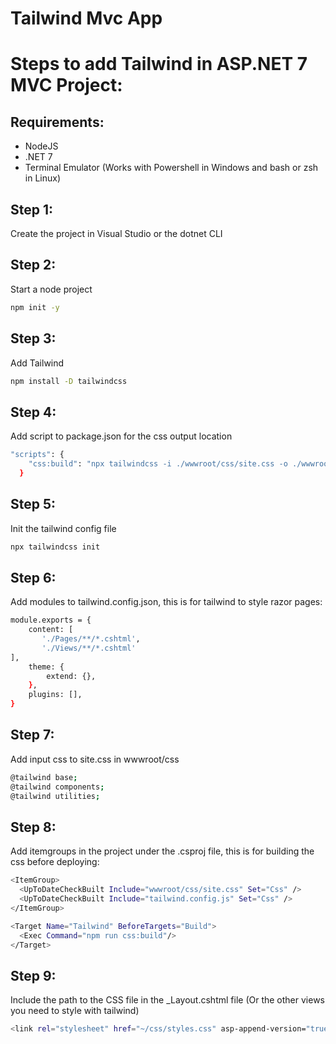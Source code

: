 # Tailwind Mvc App

# Steps to add Tailwind in ASP.NET 7 MVC Project:
## Requirements: 
- NodeJS
- .NET 7
- Terminal Emulator (Works with Powershell in Windows and bash or zsh in Linux)

## Step 1:
Create the project in Visual Studio or the dotnet CLI

## Step 2:
Start a node project
```sh
npm init -y
```

## Step 3:
Add Tailwind
```sh
npm install -D tailwindcss
```


## Step 4:
Add script to package.json for the css output location
```sh
"scripts": {
    "css:build": "npx tailwindcss -i ./wwwroot/css/site.css -o ./wwwroot/css/styles.css --minify"
  }
```

## Step 5:
Init the tailwind config file
```sh
npx tailwindcss init
```

## Step 6:
Add modules to tailwind.config.json, this is for tailwind to style razor pages:
```sh
module.exports = {
    content: [
       './Pages/**/*.cshtml',
       './Views/**/*.cshtml'
],
    theme: {
        extend: {},
    },
    plugins: [],
}
```

## Step 7:
Add input css to site.css in wwwroot/css
```sh
@tailwind base;
@tailwind components;
@tailwind utilities;
```

## Step 8:
Add itemgroups in the project under the .csproj file, this is for building the css before deploying:
```sh
<ItemGroup>
  <UpToDateCheckBuilt Include="wwwroot/css/site.css" Set="Css" />
  <UpToDateCheckBuilt Include="tailwind.config.js" Set="Css" />
</ItemGroup>

<Target Name="Tailwind" BeforeTargets="Build">
  <Exec Command="npm run css:build"/>
</Target>
```

## Step 9:
Include the path to the CSS file in the _Layout.cshtml file (Or the other views you need to style with tailwind)
```sh
<link rel="stylesheet" href="~/css/styles.css" asp-append-version="true" />
```
